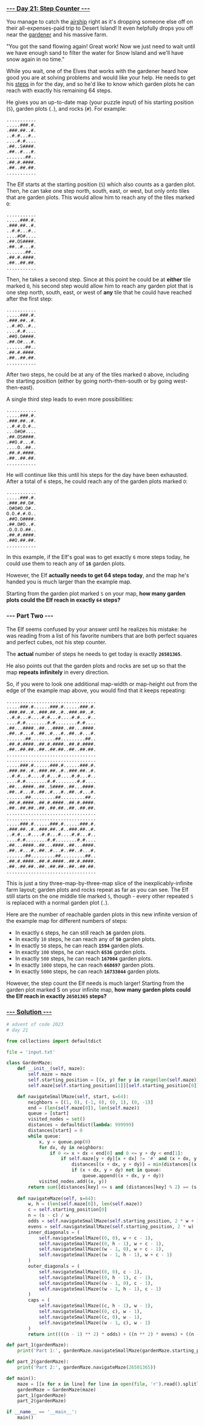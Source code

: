 ### [--- Day 21: Step Counter ---](https://adventofcode.com/2023/day/21)

You manage to catch the [airship](https://adventofcode.com/2023/day/7) right as it's dropping someone else off on their all-expenses-paid trip to Desert Island! It even helpfully drops you off near the [gardener](https://adventofcode.com/2023/day/5) and his massive farm.

"You got the sand flowing again! Great work! Now we just need to wait until we have enough sand to filter the water for Snow Island and we'll have snow again in no time."

While you wait, one of the Elves that works with the gardener heard how good you are at solving problems and would like your help. He needs to get his [steps](https://en.wikipedia.org/wiki/Pedometer) in for the day, and so he'd like to know which garden plots he can reach with exactly his remaining 64 steps.

He gives you an up-to-date map (your puzzle input) of his starting position (`S`), garden plots (`.`), and rocks (`#`). For example:

```
...........
.....###.#.
.###.##..#.
..#.#...#..
....#.#....
.##..S####.
.##..#...#.
.......##..
.##.#.####.
.##..##.##.
...........
```

The Elf starts at the starting position (`S`) which also counts as a garden plot. Then, he can take one step north, south, east, or west, but only onto tiles that are garden plots. This would allow him to reach any of the tiles marked `O`:

```
...........
.....###.#.
.###.##..#.
..#.#...#..
....#O#....
.##.OS####.
.##..#...#.
.......##..
.##.#.####.
.##..##.##.
...........
```

Then, he takes a second step. Since at this point he could be at **either** tile marked `O`, his second step would allow him to reach any garden plot that is one step north, south, east, or west of **any** tile that he could have reached after the first step:

```
...........
.....###.#.
.###.##..#.
..#.#O..#..
....#.#....
.##O.O####.
.##.O#...#.
.......##..
.##.#.####.
.##..##.##.
...........
```

After two steps, he could be at any of the tiles marked `O` above, including the starting position (either by going north-then-south or by going west-then-east).

A single third step leads to even more possibilities:

```
...........
.....###.#.
.###.##..#.
..#.#.O.#..
...O#O#....
.##.OS####.
.##O.#...#.
....O..##..
.##.#.####.
.##..##.##.
...........
```

He will continue like this until his steps for the day have been exhausted. After a total of `6` steps, he could reach any of the garden plots marked `O`:

```
...........
.....###.#.
.###.##.O#.
.O#O#O.O#..
O.O.#.#.O..
.##O.O####.
.##.O#O..#.
.O.O.O.##..
.##.#.####.
.##O.##.##.
...........
```

In this example, if the Elf's goal was to get exactly `6` more steps today, he could use them to reach any of **`16`** garden plots.

However, the Elf **actually needs to get 64 steps today**, and the map he's handed you is much larger than the example map.

Starting from the garden plot marked `S` on your map, **how many garden plots could the Elf reach in exactly `64` steps?**

### --- Part Two ---

The Elf seems confused by your answer until he realizes his mistake: he was reading from a list of his favorite numbers that are both perfect squares and perfect cubes, not his step counter.

The **actual** number of steps he needs to get today is exactly **`26501365`**.

He also points out that the garden plots and rocks are set up so that the map **repeats infinitely** in every direction.

So, if you were to look one additional map-width or map-height out from the edge of the example map above, you would find that it keeps repeating:

```
.................................
.....###.#......###.#......###.#.
.###.##..#..###.##..#..###.##..#.
..#.#...#....#.#...#....#.#...#..
....#.#........#.#........#.#....
.##...####..##...####..##...####.
.##..#...#..##..#...#..##..#...#.
.......##.........##.........##..
.##.#.####..##.#.####..##.#.####.
.##..##.##..##..##.##..##..##.##.
.................................
.................................
.....###.#......###.#......###.#.
.###.##..#..###.##..#..###.##..#.
..#.#...#....#.#...#....#.#...#..
....#.#........#.#........#.#....
.##...####..##..S####..##...####.
.##..#...#..##..#...#..##..#...#.
.......##.........##.........##..
.##.#.####..##.#.####..##.#.####.
.##..##.##..##..##.##..##..##.##.
.................................
.................................
.....###.#......###.#......###.#.
.###.##..#..###.##..#..###.##..#.
..#.#...#....#.#...#....#.#...#..
....#.#........#.#........#.#....
.##...####..##...####..##...####.
.##..#...#..##..#...#..##..#...#.
.......##.........##.........##..
.##.#.####..##.#.####..##.#.####.
.##..##.##..##..##.##..##..##.##.
.................................
```

This is just a tiny three-map-by-three-map slice of the inexplicably-infinite farm layout; garden plots and rocks repeat as far as you can see. The Elf still starts on the one middle tile marked `S`, though - every other repeated `S` is replaced with a normal garden plot (`.`).

Here are the number of reachable garden plots in this new infinite version of the example map for different numbers of steps:

 - In exactly `6` steps, he can still reach **`16`** garden plots.
 - In exactly `10` steps, he can reach any of **`50`** garden plots.
 - In exactly `50` steps, he can reach **`1594`** garden plots.
 - In exactly `100` steps, he can reach **`6536`** garden plots.
 - In exactly `500` steps, he can reach **`167004`** garden plots.
 - In exactly `1000` steps, he can reach **`668697`** garden plots.
 - In exactly `5000` steps, he can reach **`16733044`** garden plots.

However, the step count the Elf needs is much larger! Starting from the garden plot marked S on your infinite map, **how many garden plots could the Elf reach in exactly `26501365` steps?**

### [--- Solution ---](day-21.py)
```Python
# advent of code 2023
# day 21

from collections import defaultdict

file = 'input.txt'

class GardenMaze:
    def __init__(self, maze):
        self.maze = maze
        self.starting_position = [(x, y) for y in range(len(self.maze)) for x in range(len(self.maze[y])) if self.maze[y][x] == 'S'][0]
        self.maze[self.starting_position[1]][self.starting_position[0]] = '.'

    def navigateSmallMaze(self, start, s=64):
        neighbors = [(1, 0), (-1, 0), (0, 1), (0, -1)]
        end = (len(self.maze[0]), len(self.maze))
        queue = [start]
        visited_nodes = set()
        distances = defaultdict(lambda: 999999)
        distances[start] = 0
        while queue:
            x, y = queue.pop(0)      
            for dx, dy in neighbors:
                if 0 <= x + dx < end[0] and 0 <= y + dy < end[1]:
                    if self.maze[y + dy][x + dx] != '#' and (x + dx, y + dy) not in visited_nodes:
                        distances[(x + dx, y + dy)] = min(distances[(x + dx, y + dy)], distances[(x, y)] + 1)
                        if (x + dx, y + dy) not in queue:
                            queue.append((x + dx, y + dy))
            visited_nodes.add((x, y))
        return sum([distances[key] <= s and (distances[key] % 2) == (s % 2) for key in distances])
    
    def navigateMaze(self, s=64):
        w, h = (len(self.maze[0]), len(self.maze))
        c = self.starting_position[0]
        n = (s - c) / w
        odds = self.navigateSmallMaze(self.starting_position, 2 * w + 1)
        evens = self.navigateSmallMaze(self.starting_position, 2 * w)
        inner_diagonals = (
            self.navigateSmallMaze((0, 0), w + c - 1),
            self.navigateSmallMaze((0, h - 1), w + c - 1),
            self.navigateSmallMaze((w - 1, 0), w + c - 1),
            self.navigateSmallMaze((w - 1, h - 1), w + c - 1)
        )
        outer_diagonals = (
            self.navigateSmallMaze((0, 0), c - 1),
            self.navigateSmallMaze((0, h - 1), c - 1),
            self.navigateSmallMaze((w - 1, 0), c - 1),
            self.navigateSmallMaze((w - 1, h - 1), c - 1)
        )
        caps = (
            self.navigateSmallMaze((c, h - 1), w - 1),
            self.navigateSmallMaze((0, c), w - 1),
            self.navigateSmallMaze((c, 0), w - 1),
            self.navigateSmallMaze((w - 1, c), w - 1)
        )
        return int((((n - 1) ** 2) * odds) + ((n ** 2) * evens) + ((n - 1) * sum(inner_diagonals)) + (n * sum(outer_diagonals)) + sum(caps))

def part_1(gardenMaze):
    print('Part 1:', gardenMaze.navigateSmallMaze(gardenMaze.starting_position))

def part_2(gardenMaze):
    print('Part 2:', gardenMaze.navigateMaze(26501365))

def main():
    maze = [[x for x in line] for line in open(file, 'r').read().splitlines()]
    gardenMaze = GardenMaze(maze)
    part_1(gardenMaze)
    part_2(gardenMaze)

if __name__ == '__main__':
    main()
```
